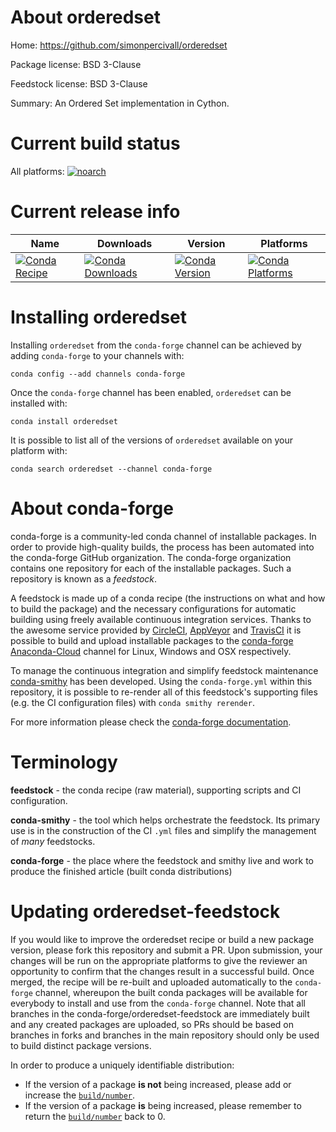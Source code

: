 About orderedset
================

Home: https://github.com/simonpercivall/orderedset

Package license: BSD 3-Clause

Feedstock license: BSD 3-Clause

Summary: An Ordered Set implementation in Cython.



Current build status
====================

All platforms:
[![noarch](https://img.shields.io/circleci/project/github/conda-forge/orderedset-feedstock/master.svg?label=noarch)](https://circleci.com/gh/conda-forge/orderedset-feedstock)

Current release info
====================

| Name | Downloads | Version | Platforms |
| --- | --- | --- | --- |
| [![Conda Recipe](https://img.shields.io/badge/recipe-orderedset-green.svg)](https://anaconda.org/conda-forge/orderedset) | [![Conda Downloads](https://img.shields.io/conda/dn/conda-forge/orderedset.svg)](https://anaconda.org/conda-forge/orderedset) | [![Conda Version](https://img.shields.io/conda/vn/conda-forge/orderedset.svg)](https://anaconda.org/conda-forge/orderedset) | [![Conda Platforms](https://img.shields.io/conda/pn/conda-forge/orderedset.svg)](https://anaconda.org/conda-forge/orderedset) |

Installing orderedset
=====================

Installing `orderedset` from the `conda-forge` channel can be achieved by adding `conda-forge` to your channels with:

```
conda config --add channels conda-forge
```

Once the `conda-forge` channel has been enabled, `orderedset` can be installed with:

```
conda install orderedset
```

It is possible to list all of the versions of `orderedset` available on your platform with:

```
conda search orderedset --channel conda-forge
```


About conda-forge
=================

conda-forge is a community-led conda channel of installable packages.
In order to provide high-quality builds, the process has been automated into the
conda-forge GitHub organization. The conda-forge organization contains one repository
for each of the installable packages. Such a repository is known as a *feedstock*.

A feedstock is made up of a conda recipe (the instructions on what and how to build
the package) and the necessary configurations for automatic building using freely
available continuous integration services. Thanks to the awesome service provided by
[CircleCI](https://circleci.com/), [AppVeyor](http://www.appveyor.com/)
and [TravisCI](https://travis-ci.org/) it is possible to build and upload installable
packages to the [conda-forge](https://anaconda.org/conda-forge)
[Anaconda-Cloud](http://docs.anaconda.org/) channel for Linux, Windows and OSX respectively.

To manage the continuous integration and simplify feedstock maintenance
[conda-smithy](http://github.com/conda-forge/conda-smithy) has been developed.
Using the ``conda-forge.yml`` within this repository, it is possible to re-render all of
this feedstock's supporting files (e.g. the CI configuration files) with ``conda smithy rerender``.

For more information please check the [conda-forge documentation](https://conda-forge.org/docs/).

Terminology
===========

**feedstock** - the conda recipe (raw material), supporting scripts and CI configuration.

**conda-smithy** - the tool which helps orchestrate the feedstock.
                   Its primary use is in the construction of the CI ``.yml`` files
                   and simplify the management of *many* feedstocks.

**conda-forge** - the place where the feedstock and smithy live and work to
                  produce the finished article (built conda distributions)


Updating orderedset-feedstock
=============================

If you would like to improve the orderedset recipe or build a new
package version, please fork this repository and submit a PR. Upon submission,
your changes will be run on the appropriate platforms to give the reviewer an
opportunity to confirm that the changes result in a successful build. Once
merged, the recipe will be re-built and uploaded automatically to the
`conda-forge` channel, whereupon the built conda packages will be available for
everybody to install and use from the `conda-forge` channel.
Note that all branches in the conda-forge/orderedset-feedstock are
immediately built and any created packages are uploaded, so PRs should be based
on branches in forks and branches in the main repository should only be used to
build distinct package versions.

In order to produce a uniquely identifiable distribution:
 * If the version of a package **is not** being increased, please add or increase
   the [``build/number``](http://conda.pydata.org/docs/building/meta-yaml.html#build-number-and-string).
 * If the version of a package **is** being increased, please remember to return
   the [``build/number``](http://conda.pydata.org/docs/building/meta-yaml.html#build-number-and-string)
   back to 0.